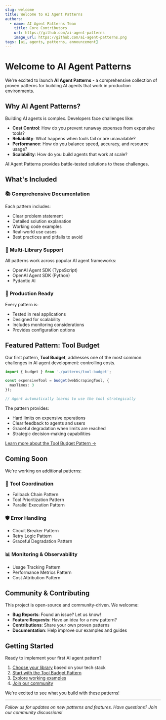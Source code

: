 ```yaml
---
slug: welcome
title: Welcome to AI Agent Patterns
authors:
  - name: AI Agent Patterns Team
    title: Core Contributors
    url: https://github.com/ai-agent-patterns
    image_url: https://github.com/ai-agent-patterns.png
tags: [ai, agents, patterns, announcement]
---
```


# Welcome to AI Agent Patterns

We're excited to launch **AI Agent Patterns** - a comprehensive collection of proven patterns for building AI agents that work in production environments.

## Why AI Agent Patterns?

Building AI agents is complex. Developers face challenges like:

- **Cost Control**: How do you prevent runaway expenses from expensive tools?
- **Reliability**: What happens when tools fail or are unavailable?
- **Performance**: How do you balance speed, accuracy, and resource usage?
- **Scalability**: How do you build agents that work at scale?

AI Agent Patterns provides battle-tested solutions to these challenges.

<!--truncate-->

## What's Included

### 📚 **Comprehensive Documentation**
Each pattern includes:
- Clear problem statement
- Detailed solution explanation
- Working code examples
- Real-world use cases
- Best practices and pitfalls to avoid

### 🔧 **Multi-Library Support**
All patterns work across popular AI agent frameworks:
- OpenAI Agent SDK (TypeScript)
- OpenAI Agent SDK (Python)
- Pydantic AI

### 🚀 **Production Ready**
Every pattern is:
- Tested in real applications
- Designed for scalability
- Includes monitoring considerations
- Provides configuration options

## Featured Pattern: Tool Budget

Our first pattern, **Tool Budget**, addresses one of the most common challenges in AI agent development: controlling costs.

```typescript
import { budget } from './patterns/tool-budget';

const expensiveTool = budget(webScrapingTool, { 
  maxTimes: 3 
});

// Agent automatically learns to use the tool strategically
```

The pattern provides:
- Hard limits on expensive operations
- Clear feedback to agents and users
- Graceful degradation when limits are reached
- Strategic decision-making capabilities

[Learn more about the Tool Budget Pattern →](/docs/patterns/tool-budget)

## Coming Soon

We're working on additional patterns:

### 🤝 **Tool Coordination**
- Fallback Chain Pattern
- Tool Prioritization Pattern
- Parallel Execution Pattern

### 🛡️ **Error Handling**
- Circuit Breaker Pattern
- Retry Logic Pattern
- Graceful Degradation Pattern

### 📊 **Monitoring & Observability**
- Usage Tracking Pattern
- Performance Metrics Pattern
- Cost Attribution Pattern

## Community & Contributing

This project is open-source and community-driven. We welcome:

- **Bug Reports**: Found an issue? Let us know!
- **Feature Requests**: Have an idea for a new pattern?
- **Contributions**: Share your own proven patterns
- **Documentation**: Help improve our examples and guides

## Getting Started

Ready to implement your first AI agent pattern?

1. [Choose your library](/docs/libraries/overview) based on your tech stack
2. [Start with the Tool Budget Pattern](/docs/patterns/tool-budget)
3. [Explore working examples](/docs/examples/tool-budget-openai-ts)
4. [Join our community](https://github.com/ai-agent-patterns/ai-agent-patterns)

We're excited to see what you build with these patterns!

---

*Follow us for updates on new patterns and features. Have questions? Join our community discussions!* 